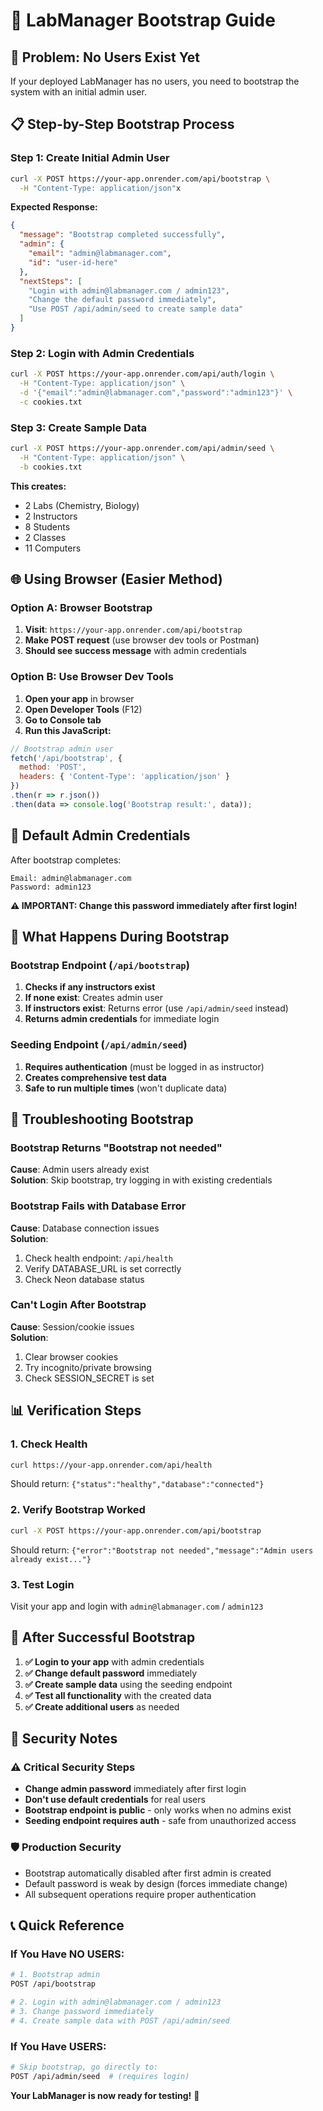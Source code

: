 # 🚀 LabManager Bootstrap Guide

## 🎯 **Problem: No Users Exist Yet**

If your deployed LabManager has no users, you need to bootstrap the system with an initial admin user.

## 📋 **Step-by-Step Bootstrap Process**

### Step 1: Create Initial Admin User
```bash
curl -X POST https://your-app.onrender.com/api/bootstrap \
  -H "Content-Type: application/json"x
```

**Expected Response:**
```json
{
  "message": "Bootstrap completed successfully",
  "admin": {
    "email": "admin@labmanager.com",
    "id": "user-id-here"
  },
  "nextSteps": [
    "Login with admin@labmanager.com / admin123",
    "Change the default password immediately", 
    "Use POST /api/admin/seed to create sample data"
  ]
}
```

### Step 2: Login with Admin Credentials
```bash
curl -X POST https://your-app.onrender.com/api/auth/login \
  -H "Content-Type: application/json" \
  -d '{"email":"admin@labmanager.com","password":"admin123"}' \
  -c cookies.txt
```

### Step 3: Create Sample Data
```bash
curl -X POST https://your-app.onrender.com/api/admin/seed \
  -H "Content-Type: application/json" \
  -b cookies.txt
```

**This creates:**
- 2 Labs (Chemistry, Biology)
- 2 Instructors
- 8 Students  
- 2 Classes
- 11 Computers

## 🌐 **Using Browser (Easier Method)**

### Option A: Browser Bootstrap
1. **Visit**: `https://your-app.onrender.com/api/bootstrap`
2. **Make POST request** (use browser dev tools or Postman)
3. **Should see success message** with admin credentials

### Option B: Use Browser Dev Tools
1. **Open your app** in browser
2. **Open Developer Tools** (F12)
3. **Go to Console tab**
4. **Run this JavaScript:**

```javascript
// Bootstrap admin user
fetch('/api/bootstrap', {
  method: 'POST',
  headers: { 'Content-Type': 'application/json' }
})
.then(r => r.json())
.then(data => console.log('Bootstrap result:', data));
```

## 🔐 **Default Admin Credentials**

After bootstrap completes:
```
Email: admin@labmanager.com
Password: admin123
```

**⚠️ IMPORTANT: Change this password immediately after first login!**

## 🎯 **What Happens During Bootstrap**

### Bootstrap Endpoint (`/api/bootstrap`)
1. **Checks if any instructors exist**
2. **If none exist**: Creates admin user
3. **If instructors exist**: Returns error (use `/api/admin/seed` instead)
4. **Returns admin credentials** for immediate login

### Seeding Endpoint (`/api/admin/seed`)
1. **Requires authentication** (must be logged in as instructor)
2. **Creates comprehensive test data**
3. **Safe to run multiple times** (won't duplicate data)

## 🔧 **Troubleshooting Bootstrap**

### Bootstrap Returns "Bootstrap not needed"
**Cause**: Admin users already exist  
**Solution**: Skip bootstrap, try logging in with existing credentials

### Bootstrap Fails with Database Error
**Cause**: Database connection issues  
**Solution**: 
1. Check health endpoint: `/api/health`
2. Verify DATABASE_URL is set correctly
3. Check Neon database status

### Can't Login After Bootstrap
**Cause**: Session/cookie issues  
**Solution**:
1. Clear browser cookies
2. Try incognito/private browsing
3. Check SESSION_SECRET is set

## 📊 **Verification Steps**

### 1. Check Health
```bash
curl https://your-app.onrender.com/api/health
```
Should return: `{"status":"healthy","database":"connected"}`

### 2. Verify Bootstrap Worked
```bash
curl -X POST https://your-app.onrender.com/api/bootstrap
```
Should return: `{"error":"Bootstrap not needed","message":"Admin users already exist..."}`

### 3. Test Login
Visit your app and login with `admin@labmanager.com` / `admin123`

## 🎉 **After Successful Bootstrap**

1. **✅ Login to your app** with admin credentials
2. **✅ Change default password** immediately  
3. **✅ Create sample data** using the seeding endpoint
4. **✅ Test all functionality** with the created data
5. **✅ Create additional users** as needed

## 🚨 **Security Notes**

### ⚠️ **Critical Security Steps**
- **Change admin password** immediately after first login
- **Don't use default credentials** for real users
- **Bootstrap endpoint is public** - only works when no admins exist
- **Seeding endpoint requires auth** - safe from unauthorized access

### 🛡️ **Production Security**
- Bootstrap automatically disabled after first admin is created
- Default password is weak by design (forces immediate change)
- All subsequent operations require proper authentication

## 📞 **Quick Reference**

### If You Have NO USERS:
```bash
# 1. Bootstrap admin
POST /api/bootstrap

# 2. Login with admin@labmanager.com / admin123
# 3. Change password immediately
# 4. Create sample data with POST /api/admin/seed
```

### If You Have USERS:
```bash
# Skip bootstrap, go directly to:
POST /api/admin/seed  # (requires login)
```

**Your LabManager is now ready for testing!** 🎯
